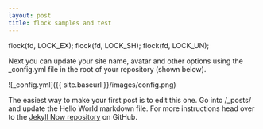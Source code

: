 ```yaml
---
layout: post
title: flock samples and test
---
```


flock(fd, LOCK_EX);
flock(fd, LOCK_SH);
flock(fd, LOCK_UN);

Next you can update your site name, avatar and other options using the _config.yml file in the root of your repository (shown below).

![_config.yml]({{ site.baseurl }}/images/config.png)

The easiest way to make your first post is to edit this one. Go into /_posts/ and update the Hello World markdown file. For more instructions head over to the [Jekyll Now repository](https://github.com/barryclark/jekyll-now) on GitHub.
